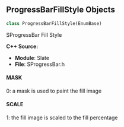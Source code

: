 ## ProgressBarFillStyle Objects

```python
class ProgressBarFillStyle(EnumBase)
```

SProgressBar Fill Style

**C++ Source:**

- **Module**: Slate
- **File**: SProgressBar.h

<a id="unreal.ProgressBarFillStyle.MASK"></a>

#### MASK

0: a mask is used to paint the fill image

<a id="unreal.ProgressBarFillStyle.SCALE"></a>

#### SCALE

1: the fill image is scaled to the fill percentage

<a id="unreal.ListItemAlignment"></a>